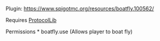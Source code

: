 Plugin: https://www.spigotmc.org/resources/boatfly.100562/

Requires [ProtocolLib](https://www.spigotmc.org/resources/protocollib.1997/)

Permissions
    * boatfly.use (Allows player to boat fly)
